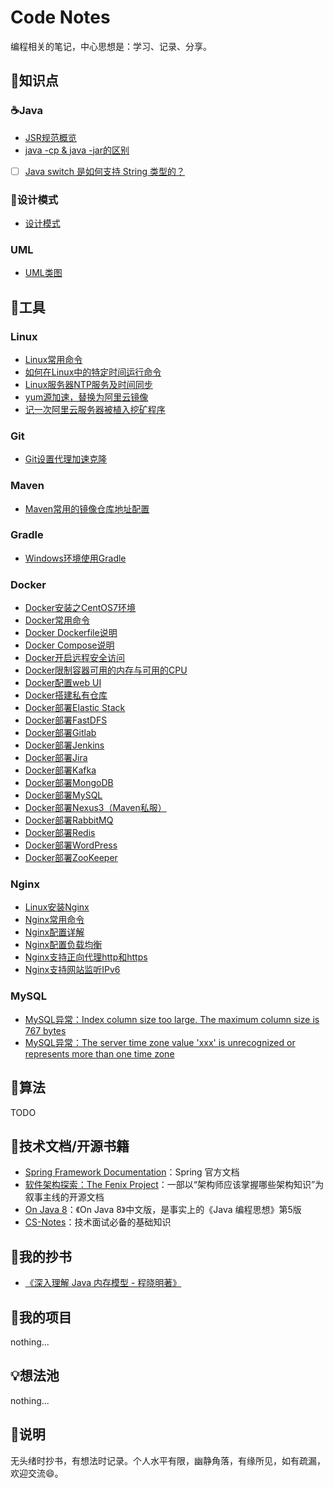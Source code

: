 # Code Notes

编程相关的笔记，中心思想是：学习、记录、分享。

## 📌知识点

### ☕Java

- [JSR规范概览](/Java/base/MD/JSR规范概览.md)
- [java -cp & java -jar的区别](/Java/base/MD/java%20-cp%20&%20java%20-jar的区别.md)
- [ ] [Java switch 是如何支持 String 类型的？](/Java/base/MD/Java%20switch%20是如何支持%20String%20类型的？.md)

### 🌈设计模式

- [设计模式](/DesignPattern/README.md)

### UML

- [UML类图](/UML/MD/UML类图.md)

## 🔧工具

### Linux

- [Linux常用命令](/Linux/MD/Linux常用命令.md)
- [如何在Linux中的特定时间运行命令](/Linux/MD/如何在Linux中的特定时间运行命令.md)
- [Linux服务器NTP服务及时间同步](/Linux/MD/Linux服务器NTP服务及时间同步.md)
- [yum源加速，替换为阿里云镜像](/Linux/MD/yum源加速，替换为阿里云镜像.md)
- [记一次阿里云服务器被植入挖矿程序](/Linux/MD/记一次阿里云服务器被植入挖矿程序.md)

### Git

- [Git设置代理加速克隆](/Git/MD/Git设置代理加速克隆.md)

### Maven

- [Maven常用的镜像仓库地址配置](/Maven/MD/Maven常用的镜像仓库地址配置.md)

### Gradle

- [Windows环境使用Gradle](/Gradle/MD/Windows环境使用Gradle.md)

### Docker

- [Docker安装之CentOS7环境](/Docker/MD/Docker安装之CentOS7环境.md)
- [Docker常用命令](/Docker/MD/Docker常用命令.md)
- [Docker Dockerfile说明](/Docker/MD/Docker%20Dockerfile说明.md)
- [Docker Compose说明](/Docker/MD/Docker%20Compose说明.md)
- [Docker开启远程安全访问](/Docker/MD/Docker开启远程安全访问.md)
- [Docker限制容器可用的内存与可用的CPU](/Docker/MD/Docker限制容器可用的内存与可用的CPU.md)
- [Docker配置web UI](/Docker/MD/Docker配置web%20UI.md)
- [Docker搭建私有仓库](/Docker/MD/Docker搭建私有仓库.md)
- [Docker部署Elastic Stack](/Docker/MD/Docker部署Elastic%20Stack.md)
- [Docker部署FastDFS](/Docker/MD/Docker部署FastDFS.md)
- [Docker部署Gitlab](/Docker/MD/Docker部署Gitlab.md)
- [Docker部署Jenkins](/Docker/MD/Docker部署Jenkins.md)
- [Docker部署Jira](/Docker/MD/Docker部署Jira.md)
- [Docker部署Kafka](/Docker/MD/Docker部署Kafka.md)
- [Docker部署MongoDB](/Docker/MD/Docker部署MongoDB.md)
- [Docker部署MySQL](/Docker/MD/Docker部署MySQL.md)
- [Docker部署Nexus3（Maven私服）](/Docker/MD/Docker部署Nexus3（Maven私服）.md)
- [Docker部署RabbitMQ](/Docker/MD/Docker部署RabbitMQ.md)
- [Docker部署Redis](/Docker/MD/Docker部署Redis.md)
- [Docker部署WordPress](/Docker/MD/Docker部署WordPress.md)
- [Docker部署ZooKeeper](/Docker/MD/Docker部署ZooKeeper.md)

### Nginx

- [Linux安装Nginx](/Nginx/MD/01.Linux安装Nginx.md)
- [Nginx常用命令](/Nginx/MD/02.Nginx常用命令.md)
- [Nginx配置详解](/Nginx/MD/03.Nginx配置详解.md)
- [Nginx配置负载均衡](/Nginx/MD/04.Nginx配置负载均衡.md)
- [Nginx支持正向代理http和https](/Nginx/MD/05.Nginx支持正向代理http和https.md)
- [Nginx支持网站监听IPv6](/Nginx/MD/06.Nginx支持网站监听IPv6.md)

### MySQL

- [MySQL异常：Index column size too large. The maximum column size is 767 bytes](/MySQL/MD/MySQL异常：Index%20column%20size%20too%20large.%20The%20maximum%20column%20size%20is%20767%20bytes.md)
- [MySQL异常：The server time zone value 'xxx' is unrecognized or represents more than one time zone](/MySQL/MD/MySQL异常：The%20server%20time%20zone%20value%20'xxx'%20is%20unrecognized%20or%20represents%20more%20than%20one%20time%20zone.md)

## 🧠算法

TODO

## 📕技术文档/开源书籍

- [Spring Framework Documentation](https://docs.spring.io/spring/docs/current/spring-framework-reference/)：Spring 官方文档
- [软件架构探索：The Fenix Project](https://icyfenix.cn/)：一部以“架构师应该掌握哪些架构知识”为叙事主线的开源文档
- [On Java 8](https://lingcoder.github.io/OnJava8)：《On Java 8》中文版，是事实上的《Java 编程思想》第5版
- [CS-Notes](https://cyc2018.github.io/CS-Notes)：技术面试必备的基础知识

## 🎫我的抄书

- [《深入理解 Java 内存模型 - 程晓明著》](/Java/MemoryModel/MD/README.md)

## 🔗我的项目

nothing...

## 💡想法池

nothing...

## 🎈说明

无头绪时抄书，有想法时记录。个人水平有限，幽静角落，有缘所见，如有疏漏，欢迎交流😄。
